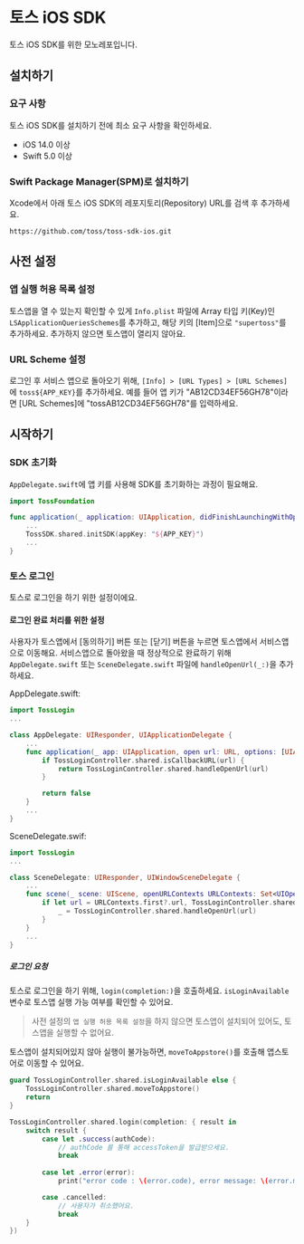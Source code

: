 # 토스 iOS SDK
토스 iOS SDK를 위한 모노레포입니다.

## 설치하기
### 요구 사항
토스 iOS SDK를 설치하기 전에 최소 요구 사항을 확인하세요.

- iOS 14.0 이상
- Swift 5.0 이상

### Swift Package Manager(SPM)로 설치하기
Xcode에서 아래 토스 iOS SDK의 레포지토리(Repository) URL를 검색 후 추가하세요.
```
https://github.com/toss/toss-sdk-ios.git
```

## 사전 설정
### 앱 실행 허용 목록 설정
토스앱을 열 수 있는지 확인할 수 있게 `Info.plist` 파일에 Array 타입 키(Key)인 `LSApplicationQueriesSchemes`를 추가하고, 해당 키의 [Item]으로 `"supertoss"`를 추가하세요.
추가하지 않으면 토스앱이 열리지 않아요.

### URL Scheme 설정
로그인 후 서비스 앱으로 돌아오기 위해, `[Info] > [URL Types] > [URL Schemes]`에 `toss${APP_KEY}`를 추가하세요.
예를 들어 앱 키가 "AB12CD34EF56GH78"이라면 [URL Schemes]에 "tossAB12CD34EF56GH78"를 입력하세요.

## 시작하기
### SDK 초기화
`AppDelegate.swift`에 앱 키를 사용해 SDK를 초기화하는 과정이 필요해요. 
```swift
import TossFoundation

func application(_ application: UIApplication, didFinishLaunchingWithOptions launchOptions: [UIApplication.LaunchOptionsKey: Any]?) -> Bool {
    ...
    TossSDK.shared.initSDK(appKey: "${APP_KEY}")
    ...
}
```

### 토스 로그인 
토스로 로그인을 하기 위한 설정이에요.

#### 로그인 완료 처리를 위한 설정
사용자가 토스앱에서 [동의하기] 버튼 또는 [닫기] 버튼을 누르면 토스앱에서 서비스앱으로 이동해요.
서비스앱으로 돌아왔을 때 정상적으로 완료하기 위해 `AppDelegate.swift` 또는 `SceneDelegate.swift` 파일에 `handleOpenUrl(_:)`을 추가하세요.

AppDelegate.swift: 
```swift
import TossLogin
...

class AppDelegate: UIResponder, UIApplicationDelegate {
    ...
    func application(_ app: UIApplication, open url: URL, options: [UIApplication.OpenURLOptionsKey : Any] = [:]) -> Bool {
        if TossLoginController.shared.isCallbackURL(url) {
            return TossLoginController.shared.handleOpenUrl(url)
        }

        return false
    }
    ...
}
```

SceneDelegate.swif:
```swift
import TossLogin
...

class SceneDelegate: UIResponder, UIWindowSceneDelegate {
    ...
    func scene(_ scene: UIScene, openURLContexts URLContexts: Set<UIOpenURLContext>) {
        if let url = URLContexts.first?.url, TossLoginController.shared.isCallbackURL(url) {
            _ = TossLoginController.shared.handleOpenUrl(url)
        }
    }
    ...
}
```

##### 로그인 요청
토스로 로그인을 하기 위해, `login(completion:)`을 호출하세요.
`isLoginAvailable` 변수로 토스앱 실행 가능 여부를 확인할 수 있어요. 
> 사전 설정의 `앱 실행 허용 목록 설정`을 하지 않으면 토스앱이 설치되어 있어도, 토스앱을 실행할 수 없어요.

토스앱이 설치되어있지 않아 실행이 불가능하면, `moveToAppstore()`를 호출해 앱스토어로 이동할 수 있어요.

```swift
guard TossLoginController.shared.isLoginAvailable else {
    TossLoginController.shared.moveToAppstore()
    return
}

TossLoginController.shared.login(completion: { result in
    switch result {
        case let .success(authCode):
            // authCode 를 통해 accessToken을 발급받으세요.
            break
                    
        case let .error(error):
            print("error code : \(error.code), error message: \(error.message)")

        case .cancelled:
            // 사용자가 취소했어요.
            break
    }
})
```
